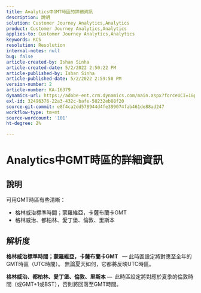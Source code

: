 ```yaml
---
title: Analytics中GMT時區的詳細資訊
description: 說明
solution: Customer Journey Analytics,Analytics
product: Customer Journey Analytics,Analytics
applies-to: Customer Journey Analytics,Analytics
keywords: KCS
resolution: Resolution
internal-notes: null
bug: false
article-created-by: Ishan Sinha
article-created-date: 5/2/2022 2:50:22 PM
article-published-by: Ishan Sinha
article-published-date: 5/2/2022 2:59:58 PM
version-number: 2
article-number: KA-16379
dynamics-url: https://adobe-ent.crm.dynamics.com/main.aspx?forceUCI=1&pagetype=entityrecord&etn=knowledgearticle&id=06b43830-27ca-ec11-a7b5-6045bd00dca1
exl-id: 32496376-22a3-432c-bafe-50232eb88f20
source-git-commit: e8f4ca2dd578944d4fe399074fab461de88ad247
workflow-type: tm+mt
source-wordcount: '101'
ht-degree: 2%

---
```


# Analytics中GMT時區的詳細資訊

## 說明


可用GMT時區有些清晰：

- 格林威治標準時間；蒙羅維亞，卡薩布蘭卡GMT
- 格林威治、都柏林、愛丁堡、倫敦、里斯本



## 解析度


<b>格林威治標準時間；蒙羅維亞，卡薩布蘭卡GMT </b>  — 此時區設定將對應至全年的GMT時區（UTC時間）。 無論夏天如何，它都將反映UTC時區。

<b>格林威治、都柏林、愛丁堡、倫敦、里斯本 —  </b>此時區設定將對應於夏季的倫敦時間（或GMT+1或BST），否則將回落至GMT時間。
